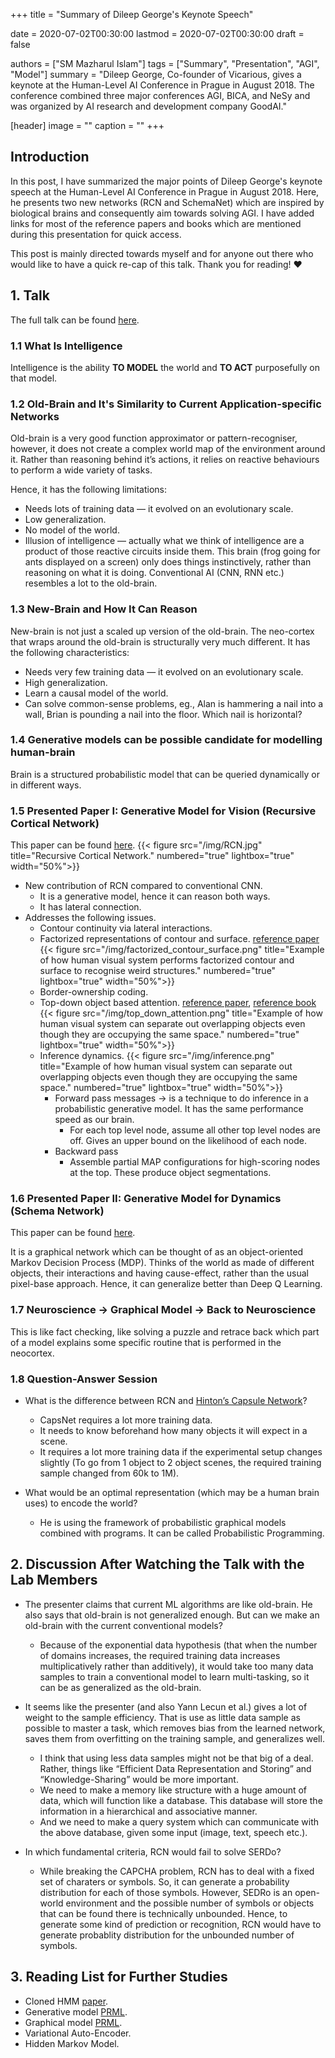 +++
title = "Summary of Dileep George's Keynote Speech"

date = 2020-07-02T00:30:00
lastmod = 2020-07-02T00:30:00
draft = false

authors = ["SM Mazharul Islam"]
tags = ["Summary", "Presentation", "AGI", "Model"]
summary = "Dileep George, Co-founder of Vicarious, gives a keynote at the Human-Level AI Conference in Prague in August 2018. The conference combined three major conferences AGI, BICA, and NeSy and was organized by AI research and development company GoodAI." 

[header]
image = ""
caption = ""
+++

## Introduction

In this post, I have summarized the major points of Dileep George's keynote speech at the Human-Level AI Conference in Prague in August 2018. Here, he presents two new networks (RCN and SchemaNet) which are inspired by biological brains and consequently aim towards solving AGI. I have added links for most of the reference papers and books which are mentioned during this presentation for quick access.

This post is mainly directed towards myself and for anyone out there who would like to have a quick re-cap of this talk. Thank you for reading! :heart:


## 1. Talk

The full talk can be found [here](https://www.youtube.com/watch?v=8nDjROcLAh0).


### 1.1 What Is Intelligence

Intelligence is the ability **TO MODEL** the world and **TO ACT** purposefully on that model.


### 1.2 Old-Brain and It's Similarity to Current Application-specific Networks

Old-brain is a very good function approximator or pattern-recogniser, however, it does not create a complex world map of the environment around it. Rather than reasoning behind it’s actions, it relies on reactive behaviours to perform a wide variety of tasks.

Hence, it has the following limitations:
- Needs lots of training data — it evolved on an evolutionary scale.
- Low generalization.
- No model of the world.
- Illusion of intelligence — actually what we think of intelligence are a product of those reactive circuits inside them. This brain (frog going for ants displayed on a screen) only does things instinctively, rather than reasoning on what it is doing.
Conventional AI (CNN, RNN etc.) resembles a lot to the old-brain.


### 1.3 New-Brain and How It Can Reason

New-brain is not just a scaled up version of the old-brain. The neo-cortex that wraps around the old-brain is structurally very much different.
It has the following characteristics:
- Needs very few training data — it evolved on an evolutionary scale.
- High generalization.
- Learn a causal model of the world.
- Can solve common-sense problems, eg., Alan is hammering a nail into a wall, Brian is pounding a nail into the floor. Which nail is horizontal?


### 1.4 Generative models can be possible candidate for modelling human-brain

Brain is a structured probabilistic model that can be queried dynamically or in different ways.


### 1.5 Presented Paper I: Generative Model for Vision (Recursive Cortical Network) 

This paper can be found [here](https://science.sciencemag.org/content/358/6368/eaag2612).
{{< figure src="/img/RCN.jpg" title="Recursive Cortical Network." numbered="true" lightbox="true" width="50%">}}

- New contribution of RCN compared to conventional CNN.
    - It is a generative model, hence it can reason both ways.
    - It has lateral connection.
- Addresses the following issues.
    - Contour continuity via lateral interactions.
    - Factorized representations of contour and surface. [reference paper](https://www.sciencedirect.com/science/article/abs/pii/0166223688901300)
    {{< figure src="/img/factorized_contour_surface.png" title="Example of how human visual system performs factorized contour and surface to recognise weird structures." numbered="true" lightbox="true" width="50%">}}
    - Border-ownership coding.
    - Top-down object based attention. [reference paper](https://pubmed.ncbi.nlm.nih.gov/12744972/), [reference book](https://mitpress.mit.edu/books/computational-perspective-visual-attention)
    {{< figure src="/img/top_down_attention.png" title="Example of how human visual system can separate out overlapping objects even though they are occupying the same space." numbered="true" lightbox="true" width="50%">}}
    - Inference dynamics.
    {{< figure src="/img/inference.png" title="Example of how human visual system can separate out overlapping objects even though they are occupying the same space." numbered="true" lightbox="true" width="50%">}}
        - Forward pass messages -> is a technique to do inference in a probabilistic generative model. It has the same performance speed as our brain.
            - For each top level node, assume all other top level nodes are off. Gives an upper bound on the likelihood of each node.
        - Backward pass
            - Assemble partial MAP configurations for high-scoring nodes at the top. These produce object segmentations.


### 1.6 Presented Paper II: Generative Model for Dynamics (Schema Network)

This paper can be found [here](https://arxiv.org/abs/1706.04317).

It is a graphical network which can be thought of as an object-oriented Markov Decision Process (MDP).
Thinks of the world as made of different objects, their interactions and having cause-effect, rather than the usual pixel-base approach. Hence, it can generalize better than Deep Q Learning.

### 1.7 Neuroscience -> Graphical Model -> Back to Neuroscience 

This is like fact checking, like solving a puzzle and retrace back which part of a model explains some specific routine that is performed in the neocortex.


### 1.8 Question-Answer Session

- What is the difference between RCN and [Hinton’s Capsule Network](https://arxiv.org/abs/1710.09829)?
    - CapsNet requires a lot more training data.
    - It needs to know beforehand how many objects it will expect in a scene.
    - It requires a lot more training data if the experimental setup changes slightly (To go from 1 object to 2 object scenes, the required training sample changed from 60k to 1M).

- What would be an optimal representation (which may be a human brain uses) to encode the world?
    - He is using the framework of probabilistic graphical models combined with programs. It can be called Probabilistic Programming.


## 2. Discussion After Watching the Talk with the Lab Members

- The presenter claims that current ML algorithms are like old-brain. He also says that old-brain is not generalized enough. But can we make an old-brain with the current conventional models?
    - Because of the exponential data hypothesis (that when the number of domains increases, the required training data increases multiplicatively rather than additively), it would take too many data samples to train a conventional model to learn multi-tasking, so it can be as generalized as the old-brain.

- It seems like the presenter (and also Yann Lecun et al.) gives a lot of weight to the sample efficiency. That is use as little data sample as possible to master a task, which removes bias from the learned network, saves them from overfitting on the training sample, and generalizes well.
    - I think that using less data samples might not be that big of a deal. Rather, things like “Efficient Data Representation and Storing” and “Knowledge-Sharing” would be more important.
    - We need to make a memory like structure with a huge amount of data, which will function like a database. This database will store the information in a hierarchical and associative manner.
    - And we need to make a query system which can communicate with the above database, given some input (image, text, speech etc.).

- In which fundamental criteria, RCN would fail to solve SERDo?
    - While breaking the CAPCHA problem, RCN has to deal with a fixed set of charaters or symbols. So, it can generate a probability distribution for each of those symbols. However, SEDRo is an open-world environment and the possible number of symbols or objects that can be found there is technically unbounded. Hence, to generate some kind of prediction or recognition, RCN would have to generate probablity distribution for the unbounded number of symbols.



## 3. Reading List for Further Studies

- Cloned HMM [paper](https://arxiv.org/abs/1905.00507).
- Generative model [PRML](https://www.microsoft.com/en-us/research/uploads/prod/2006/01/Bishop-Pattern-Recognition-and-Machine-Learning-2006.pdf).
- Graphical model [PRML](https://www.microsoft.com/en-us/research/uploads/prod/2006/01/Bishop-Pattern-Recognition-and-Machine-Learning-2006.pdf).
- Variational Auto-Encoder.
- Hidden Markov Model.
